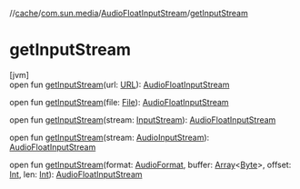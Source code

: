 //[cache](../../../index.md)/[com.sun.media](../index.md)/[AudioFloatInputStream](index.md)/[getInputStream](get-input-stream.md)

# getInputStream

[jvm]\
open fun [getInputStream](get-input-stream.md)(url: [URL](https://docs.oracle.com/javase/8/docs/api/java/net/URL.html)): [AudioFloatInputStream](index.md)

open fun [getInputStream](get-input-stream.md)(file: [File](https://docs.oracle.com/javase/8/docs/api/java/io/File.html)): [AudioFloatInputStream](index.md)

open fun [getInputStream](get-input-stream.md)(stream: [InputStream](https://docs.oracle.com/javase/8/docs/api/java/io/InputStream.html)): [AudioFloatInputStream](index.md)

open fun [getInputStream](get-input-stream.md)(stream: [AudioInputStream](https://docs.oracle.com/javase/8/docs/api/javax/sound/sampled/AudioInputStream.html)): [AudioFloatInputStream](index.md)

open fun [getInputStream](get-input-stream.md)(format: [AudioFormat](https://docs.oracle.com/javase/8/docs/api/javax/sound/sampled/AudioFormat.html), buffer: [Array](https://kotlinlang.org/api/latest/jvm/stdlib/kotlin/-array/index.html)&lt;[Byte](https://kotlinlang.org/api/latest/jvm/stdlib/kotlin/-byte/index.html)&gt;, offset: [Int](https://kotlinlang.org/api/latest/jvm/stdlib/kotlin/-int/index.html), len: [Int](https://kotlinlang.org/api/latest/jvm/stdlib/kotlin/-int/index.html)): [AudioFloatInputStream](index.md)
